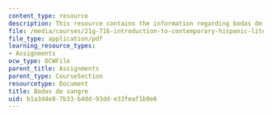 ```yaml
---
content_type: resource
description: This resource contains the information regarding bodas de sangre.
file: /media/courses/21g-716-introduction-to-contemporary-hispanic-literature-spring-2005/b1a3d4e87b33b4dd93dde33feaf1b9e6_MIT21G_716S05_gar_lor_ques.pdf
file_type: application/pdf
learning_resource_types:
- Assignments
ocw_type: OCWFile
parent_title: Assignments
parent_type: CourseSection
resourcetype: Document
title: Bodas de sangre
uid: b1a3d4e8-7b33-b4dd-93dd-e33feaf1b9e6
---
```

